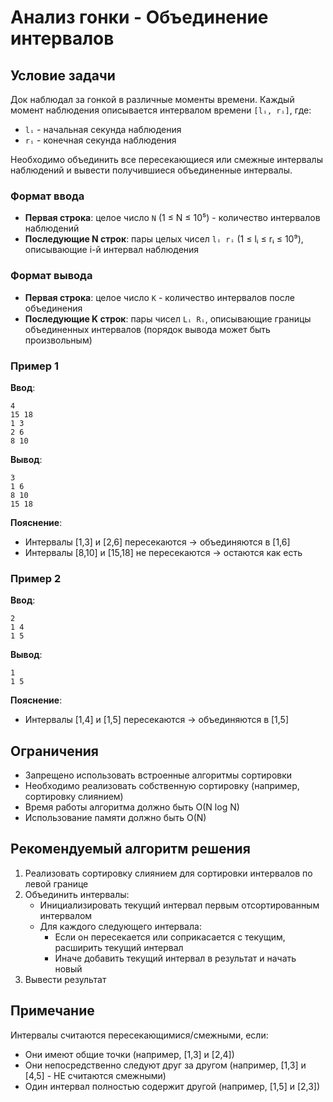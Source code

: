 # Анализ гонки - Объединение интервалов

## Условие задачи

Док наблюдал за гонкой в различные моменты времени. Каждый момент наблюдения описывается интервалом времени `[lᵢ, rᵢ]`, где:
- `lᵢ` - начальная секунда наблюдения
- `rᵢ` - конечная секунда наблюдения

Необходимо объединить все пересекающиеся или смежные интервалы наблюдений и вывести получившиеся объединенные интервалы.

### Формат ввода
- **Первая строка**: целое число `N` (1 ≤ N ≤ 10⁵) - количество интервалов наблюдений
- **Последующие N строк**: пары целых чисел `lᵢ rᵢ` (1 ≤ lᵢ ≤ rᵢ ≤ 10⁹), описывающие i-й интервал наблюдения

### Формат вывода
- **Первая строка**: целое число `K` - количество интервалов после объединения
- **Последующие K строк**: пары чисел `Lᵢ Rᵢ`, описывающие границы объединенных интервалов (порядок вывода может быть произвольным)

### Пример 1
**Ввод**:
```
4
15 18
1 3
2 6
8 10
```

**Вывод**:
```
3
1 6
8 10
15 18
```

**Пояснение**:
- Интервалы [1,3] и [2,6] пересекаются → объединяются в [1,6]
- Интервалы [8,10] и [15,18] не пересекаются → остаются как есть

### Пример 2
**Ввод**:
```
2
1 4
1 5
```

**Вывод**:
```
1
1 5
```

**Пояснение**:
- Интервалы [1,4] и [1,5] пересекаются → объединяются в [1,5]

## Ограничения
- Запрещено использовать встроенные алгоритмы сортировки
- Необходимо реализовать собственную сортировку (например, сортировку слиянием)
- Время работы алгоритма должно быть O(N log N)
- Использование памяти должно быть O(N)

## Рекомендуемый алгоритм решения
1. Реализовать сортировку слиянием для сортировки интервалов по левой границе
2. Объединить интервалы:
   - Инициализировать текущий интервал первым отсортированным интервалом
   - Для каждого следующего интервала:
     - Если он пересекается или соприкасается с текущим, расширить текущий интервал
     - Иначе добавить текущий интервал в результат и начать новый
3. Вывести результат

## Примечание
Интервалы считаются пересекающимися/смежными, если:
- Они имеют общие точки (например, [1,3] и [2,4])
- Они непосредственно следуют друг за другом (например, [1,3] и [4,5] - НЕ считаются смежными)
- Один интервал полностью содержит другой (например, [1,5] и [2,3])